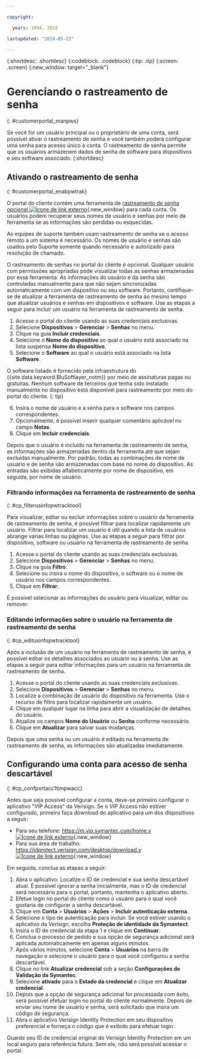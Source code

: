```yaml
---

copyright:

  years: 1994, 2018

lastupdated: "2018-05-22"

---
```


{:shortdesc: .shortdesc}
{:codeblock: .codeblock}
{:tip: .tip}
{:screen: .screen}
{:new_window: target="_blank"}


# Gerenciando o rastreamento de senha
{: #customerportal_manpws}

Se você for um usuário principal ou o proprietário de uma conta, será possível ativar o rastreamento de senha e você também poderá configurar uma senha para acesso único à conta. O rastreamento de senha permite que os usuários armazenem dados de senha de software para dispositivos e seu software associado.
{:shortdesc}

## Ativando o rastreamento de senha
{: #customerportal_enabpwtrak}

O portal do cliente contém uma ferramenta de [rastreamento de senha opcional ![Ícone de link externo](../icons/launch-glyph.svg)](https://control.softlayer.com/devices/passwords){:new_window} para cada conta. Os usuários podem recuperar seus nomes de usuário e senhas por meio da ferramenta se as informações são perdidas ou esquecidas.

As equipes de suporte também usam rastreamento de senha se o acesso remoto a um sistema é necessário. Os nomes de usuário e senhas são usados pelo Suporte somente quando necessário e autorizado para resolução de chamado.

O rastreamento de senhas no portal do cliente é opcional. Qualquer usuário com permissões apropriadas pode visualizar todas as senhas armazenadas por essa ferramenta. As informações do usuário e da senha são controladas manualmente para que não sejam sincronizadas automaticamente com um dispositivo ou seu software. Portanto, certifique-se de atualizar a ferramenta de rastreamento de senha ao mesmo tempo que atualizar usuários e senhas em dispositivos e software. Use as etapas a seguir para incluir um usuário na ferramenta de rastreamento de senha.

1. Acesse o portal do cliente usando as suas credenciais exclusivas.
2. Selecione **Dispositivos** > **Gerenciar** > **Senhas** no menu.
3. Clique na guia **Incluir credenciais**.
4. Selecione o **Nome do dispositivo** ao qual o usuário está associado na lista suspensa **Nome do dispositivo**.
5. Selecione o **Software** ao qual o usuário está associado na lista **Software**.

  O software listado é fornecido pela infraestrutura do {{site.data.keyword.BluSoftlayer_notm}} por meio de assinaturas pagas ou gratuitas. Nenhum software de terceiros que tenha sido instalado manualmente no dispositivo está disponível para rastreamento por meio do portal do cliente.
  {: tip}

6. Insira o nome de usuário e a senha para o software nos campos correspondentes.
8. Opcionalmente, é possível inserir qualquer comentário aplicável no campo **Notas**.
9. Clique em **Incluir credenciais**.

Depois que o usuário é incluído na ferramenta de rastreamento de senha, as informações são armazenadas dentro da ferramenta até que sejam excluídas manualmente. Por padrão, todas as combinações de nome de usuário e de senha são armazenadas com base no nome do dispositivo. As entradas são exibidas alfabeticamente por nome de dispositivo, em seguida, por nome de usuário.

### Filtrando informações na ferramenta de rastreamento de senha
{: #cp_filterusinfopwtracktool}

Para visualizar, editar ou excluir informações sobre o usuário da ferramenta de rastreamento de senha, é possível filtrar para localizar rapidamente um usuário. Filtrar para localizar um usuário é útil quando a lista de usuários abrange várias linhas ou páginas. Use as etapas a seguir para filtrar por dispositivo, software ou usuário na ferramenta de rastreamento de senha.

1. Acesse o portal do cliente usando as suas credenciais exclusivas.
2. Selecione **Dispositivos** > **Gerenciar** > **Senhas** no menu.
3. Clique na guia **Filtro**.
4. Selecione ou insira o nome do dispositivo, o software ou o nome de usuário nos campos correspondentes.
5. Clique em **Filtrar**.

É possível selecionar as informações do usuário para visualizar, editar ou remover.

### Editando informações sobre o usuário na ferramenta de rastreamento de senha
{: #cp_editusinfopwtracktool}

Após a inclusão de um usuário na ferramenta de rastreamento de senha, é possível editar os detalhes associados ao usuário ou à senha. Use as etapas a seguir para editar informações para um usuário na ferramenta de rastreamento de senha.

1. Acesse o portal do cliente usando as suas credenciais exclusivas.
2. Selecione **Dispositivos** > **Gerenciar** > **Senhas** no menu.
3. Localize a combinação de usuário do dispositivo na ferramenta. Use o recurso de filtro para localizar rapidamente um usuário.
4. Clique em qualquer lugar na linha para abrir a visualização de detalhes do usuário.
5. Atualize os campos **Nome do Usuário** ou **Senha** conforme necessário.
6. Clique em **Atualizar** para salvar suas mudanças.

Depois que uma senha ou um usuário é editado na ferramenta de rastreamento de senha, as informações são atualizadas imediatamente.

## Configurando uma conta para acesso de senha descartável
{: #cp_confportacc1timpwacc}

Antes que seja possível configurar a conta, deve-se primeiro configurar o aplicativo "VIP Access" da Verisign. Se o VIP Access não estiver configurado, primeiro faça download do aplicativo para um dos dispositivos a seguir:
* Para seu telefone: [https://m.vip.symantec.com/home.v ![Ícone de link externo](../icons/launch-glyph.svg)](https://m.vip.symantec.com/home.v){:new_window}
* Para sua área de trabalho: [https://idprotect.verisign.com/desktop/download.v ![Ícone de link externo](../icons/launch-glyph.svg)](https://idprotect.verisign.com/desktop/download.v){:new_window}

Em seguida, conclua as etapas a seguir:
1. Abra o aplicativo. Localize o ID de credencial e sua senha descartável atual. É possível ignorar a senha inicialmente, mas o ID de credencial será necessário para o portal, portanto, mantenha o aplicativo aberto.
2. Efetue login no portal do cliente como o usuário para o qual você gostaria de configurar a senha descartável.
3. Clique em **Conta** > **Usuários** > **Ações** > **Incluir autenticação externa**.
4. Selecione o tipo de autenticação para incluir. Se você estiver usando o aplicativo da Verisign, escolha **Proteção de identidade da Symantect**.
5. Insira o ID de credencial da etapa 1 e clique em **Continuar**.
6. Conclua o processo de pedido e sua opção de segurança adicional será aplicada automaticamente em apenas alguns minutos.
7. Após vários minutos, selecione **Conta** > **Usuários** na barra de navegação e selecione o usuário para o qual você configurou a senha descartável.
8. Clique no link **Atualizar credencial** sob a seção **Configurações de Validação da Symantec**.
9. Selecione **ativado** para o **Estado da credencial** e clique em **Atualizar credencial**.
10. Depois que a opção de segurança adicional for processada com êxito, será possível efetuar login no portal do cliente normalmente. Depois de enviar seu nome de usuário e senha, será solicitado que insira um código de segurança.
11. Abra o aplicativo Verisign Identity Protection em seu dispositivo preferencial e forneça o código que é exibido para efetuar login.

Guarde seu ID de credencial original do Verisign Identity Protection em um local seguro para referência futura. Sem ele, não será possível acessar o portal.

